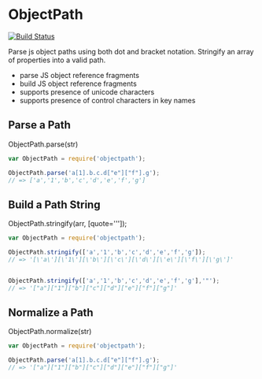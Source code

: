 ObjectPath
==========

[![Build Status](https://travis-ci.org/mike-marcacci/objectpath.svg)](https://travis-ci.org/mike-marcacci/objectpath)

Parse js object paths using both dot and bracket notation. Stringify an array of properties into a valid path.

- parse JS object reference fragments
- build JS object reference fragments
- supports presence of unicode characters
- supports presence of control characters in key names

Parse a Path
------------

ObjectPath.parse(str)

```js
var ObjectPath = require('objectpath');

ObjectPath.parse('a[1].b.c.d["e"]["f"].g');
// => ['a','1','b','c','d','e','f','g']
```

Build a Path String
-------------------

ObjectPath.stringify(arr, [quote='\'']);

```js
var ObjectPath = require('objectpath');

ObjectPath.stringify(['a','1','b','c','d','e','f','g']);
// => '[\'a\'][\'1\'][\'b\'][\'c\'][\'d\'][\'e\'][\'f\'][\'g\']'


ObjectPath.stringify(['a','1','b','c','d','e','f','g'],'"');
// => '["a"]["1"]["b"]["c"]["d"]["e"]["f"]["g"]'
```

Normalize a Path
----------------

ObjectPath.normalize(str)

```js
var ObjectPath = require('objectpath');

ObjectPath.parse('a[1].b.c.d["e"]["f"].g');
// => '["a"]["1"]["b"]["c"]["d"]["e"]["f"]["g"]'